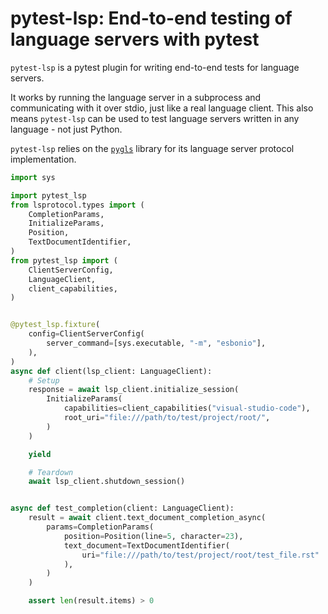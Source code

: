 # pytest-lsp: End-to-end testing of language servers with pytest

`pytest-lsp` is a pytest plugin for writing end-to-end tests for language servers.

It works by running the language server in a subprocess and communicating with it over stdio, just like a real language client.
This also means `pytest-lsp` can be used to test language servers written in any language - not just Python.

`pytest-lsp` relies on the [`pygls`](https://github.com/openlawlibrary/pygls) library for its language server protocol implementation.

```python
import sys

import pytest_lsp
from lsprotocol.types import (
    CompletionParams,
    InitializeParams,
    Position,
    TextDocumentIdentifier,
)
from pytest_lsp import (
    ClientServerConfig,
    LanguageClient,
    client_capabilities,
)


@pytest_lsp.fixture(
    config=ClientServerConfig(
        server_command=[sys.executable, "-m", "esbonio"],
    ),
)
async def client(lsp_client: LanguageClient):
    # Setup
    response = await lsp_client.initialize_session(
        InitializeParams(
            capabilities=client_capabilities("visual-studio-code"),
            root_uri="file:///path/to/test/project/root/",
        )
    )

    yield

    # Teardown
    await lsp_client.shutdown_session()


async def test_completion(client: LanguageClient):
    result = await client.text_document_completion_async(
        params=CompletionParams(
            position=Position(line=5, character=23),
            text_document=TextDocumentIdentifier(
                uri="file:///path/to/test/project/root/test_file.rst"
            ),
        )
    )

    assert len(result.items) > 0
```
